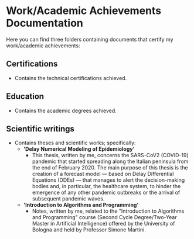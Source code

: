 # Work/Academic Achievements Documentation

Here you can find three folders containing documents that certify my work/academic achievements:

## Certifications
- Contains the technical certifications achieved.

## Education
- Contains the academic degrees achieved.

## Scientific writings
- Contains theses and scientific works; specifically:
  - **'Delay Numerical Modeling of Epidemiology'**
    - This thesis, written by me, concerns the SARS-CoV2 (COVID-19) pandemic that started spreading along the Italian peninsula from the end of February 2020. The main purpose of this thesis is the creation of a forecast model — based on Delay Differential Equations (DDEs) — that manages to alert the decision-making bodies and, in particular, the healthcare system, to hinder the emergence of any other pandemic outbreaks or the arrival of subsequent pandemic waves.
  - **'Introduction to Algorithms and Programming'**
    - Notes, written by me, related to the "Introduction to Algorithms and Programming" course (Second Cycle Degree/Two-Year Master in Artificial Intelligence) offered by the University of Bologna and held by Professor Simone Martini.
